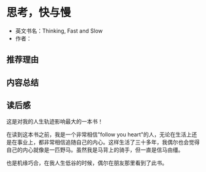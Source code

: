 
# 思考，快与慢

* 英文书名：Thinking, Fast and Slow
* 作者：

## 推荐理由

## 内容总结

## 读后感

这是对我的人生轨迹影响最大的一本书！

在读到这本书之前，我是一个非常相信"follow you heart"的人，无论在生活上还是在事业上，都非常相信追随自己的内心。这样生活了三十多年，我偶尔也会觉得自己的内心就像是一匹野马。虽然我是马背上的骑手，但一直是信马由缰。

也是机缘巧合，在我人生低谷的时候，偶尔在朋友那里看到了此书。
